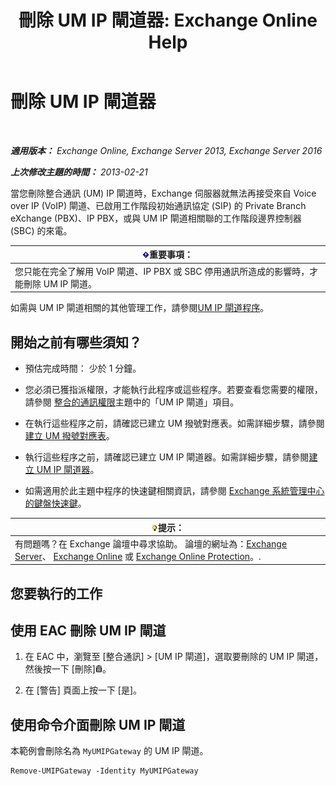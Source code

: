 ﻿---
title: '刪除 UM IP 閘道器: Exchange Online Help'
TOCTitle: 刪除 UM IP 閘道器
ms:assetid: 569d3741-67dd-4597-8d28-010011be0c12
ms:mtpsurl: https://technet.microsoft.com/zh-tw/library/Aa998214(v=EXCHG.150)
ms:contentKeyID: 50473134
ms.date: 05/23/2018
mtps_version: v=EXCHG.150
ms.translationtype: MT
---

# 刪除 UM IP 閘道器

 

_**適用版本：** Exchange Online, Exchange Server 2013, Exchange Server 2016_

_**上次修改主題的時間：** 2013-02-21_

當您刪除整合通訊 (UM) IP 閘道時，Exchange 伺服器就無法再接受來自 Voice over IP (VoIP) 閘道、已啟用工作階段初始通訊協定 (SIP) 的 Private Branch eXchange (PBX)、IP PBX，或與 UM IP 閘道相關聯的工作階段邊界控制器 (SBC) 的來電。

<table>
<thead>
<tr class="header">
<th><img src="images/Bb124558.important(EXCHG.150).gif" title="重要事項" alt="重要事項" />重要事項：</th>
</tr>
</thead>
<tbody>
<tr class="odd">
<td>您只能在完全了解用 VoIP 閘道、IP PBX 或 SBC 停用通訊所造成的影響時，才能刪除 UM IP 閘道。</td>
</tr>
</tbody>
</table>


如需與 UM IP 閘道相關的其他管理工作，請參閱[UM IP 閘道程序](um-ip-gateway-procedures-exchange-2013-help.md)。

## 開始之前有哪些須知？

  - 預估完成時間： 少於 1 分鐘。

  - 您必須已獲指派權限，才能執行此程序或這些程序。若要查看您需要的權限，請參閱 [整合的通訊權限](unified-messaging-permissions-exchange-2013-help.md)主題中的「UM IP 閘道」項目。

  - 在執行這些程序之前，請確認已建立 UM 撥號對應表。如需詳細步驟，請參閱[建立 UM 撥號對應表](create-a-um-dial-plan-exchange-2013-help.md)。

  - 執行這些程序之前，請確認已建立 UM IP 閘道器。如需詳細步驟，請參閱[建立 UM IP 閘道器](create-a-um-ip-gateway-exchange-2013-help.md)。

  - 如需適用於此主題中程序的快速鍵相關資訊，請參閱 [Exchange 系統管理中心的鍵盤快速鍵](keyboard-shortcuts-in-the-exchange-admin-center-exchange-online-protection-help.md)。

<table>
<thead>
<tr class="header">
<th><img src="images/Bb124558.tip(EXCHG.150).gif" title="提示" alt="提示" />提示：</th>
</tr>
</thead>
<tbody>
<tr class="odd">
<td>有問題嗎？在 Exchange 論壇中尋求協助。 論壇的網址為：<a href="https://go.microsoft.com/fwlink/p/?linkid=60612">Exchange Server</a>、 <a href="https://go.microsoft.com/fwlink/p/?linkid=267542">Exchange Online</a> 或 <a href="https://go.microsoft.com/fwlink/p/?linkid=285351">Exchange Online Protection</a>。.</td>
</tr>
</tbody>
</table>


## 您要執行的工作

## 使用 EAC 刪除 UM IP 閘道

1.  在 EAC 中，瀏覽至 \[整合通訊\] \> \[UM IP 閘道\]，選取要刪除的 UM IP 閘道，然後按一下 \[刪除\]![刪除圖示](images/JJ651670.14f639f6-61e8-4418-bbfb-0db14de9d2f5(EXCHG.150).gif "刪除圖示")。

2.  在 \[警告\] 頁面上按一下 \[是\]。

## 使用命令介面刪除 UM IP 閘道

本範例會刪除名為 `MyUMIPGateway` 的 UM IP 閘道。

    Remove-UMIPGateway -Identity MyUMIPGateway

